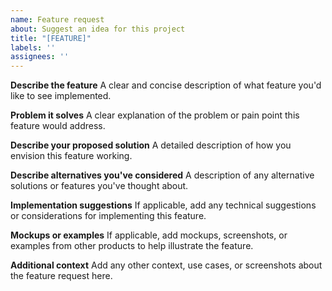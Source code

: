 ```yaml
---
name: Feature request
about: Suggest an idea for this project
title: "[FEATURE]"
labels: ''
assignees: ''
---
```


**Describe the feature**
A clear and concise description of what feature you'd like to see implemented.

**Problem it solves**
A clear explanation of the problem or pain point this feature would address.

**Describe your proposed solution**
A detailed description of how you envision this feature working.

**Describe alternatives you've considered**
A description of any alternative solutions or features you've thought about.

**Implementation suggestions**
If applicable, add any technical suggestions or considerations for implementing this feature.

**Mockups or examples**
If applicable, add mockups, screenshots, or examples from other products to help illustrate the feature.

**Additional context**
Add any other context, use cases, or screenshots about the feature request here.
